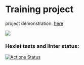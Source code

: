 # Training project
project demonstration: [here](https://asciinema.org/a/rZiHS72ZGewT6UtL03NsQWmWz)

<a href="https://codeclimate.com/github/prostojchelovek/python-project-49/maintainability"><img src="https://api.codeclimate.com/v1/badges/13f1b63f439da59c5253/maintainability" /></a>
### Hexlet tests and linter status:
[![Actions Status](https://github.com/prostojchelovek/python-project-49/actions/workflows/hexlet-check.yml/badge.svg)](https://github.com/prostojchelovek/python-project-49/actions)
